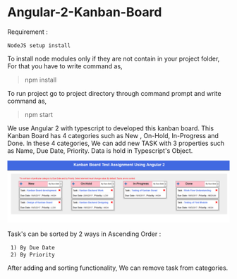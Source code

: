 # Angular-2-Kanban-Board

Requirement :

    NodeJS setup install

To install node modules only if they are not contain in your project folder, For that you have to write command as,

>npm install

To run project go to project directory through command prompt and write command as,

>npm start

We use Angular 2 with typescript to developed this kanban board. This Kanban Board has 4 categories such as New , On-Hold, In-Progress and Done. In these 4 categories, We can add new TASK with 3 properties such as Name, Due Date, Priority. Data is hold in Typescript's Object.

![alt text](https://github.com/sanjaybankar12/Angular-2-Kanban-Board/blob/master/kb2.png)
 
Task's can be sorted by 2 ways in Ascending Order :
 
     1) By Due Date
     2) By Priority
  
 After adding and sorting functionality, We can remove task from categories.  
